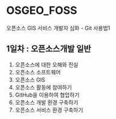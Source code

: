 # OSGEO_FOSS
오픈소스 GIS 서비스 개발자 심화 - Git 사용법1

## 1일차 : 오픈소스개발 일반

1. 오픈소스에 대한 오해와 진실
2. 오픈소스 소프트웨어
3. 오픈소스 GIS
4. 오픈소스 활동에 참여하기
5. GitHub을 이용하여 협업하기
6. 오픈소스 개발 환경 구축하기
7. 오픈소스 서비스 환경 구축하기




